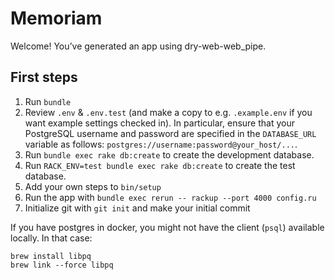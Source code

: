 # Memoriam

Welcome! You’ve generated an app using dry-web-web_pipe.

## First steps

1. Run `bundle`
2. Review `.env` & `.env.test` (and make a copy to e.g. `.example.env` if you want example settings checked in). In
particular, ensure that your PostgreSQL username and password are specified in the `DATABASE_URL` variable as follows:
`postgres://username:password@your_host/...`.
3. Run `bundle exec rake db:create` to create the development database.
4. Run `RACK_ENV=test bundle exec rake db:create` to create the test database.
5. Add your own steps to `bin/setup`
6. Run the app with `bundle exec rerun -- rackup --port 4000 config.ru`
7. Initialize git with `git init` and make your initial commit

If you have postgres in docker, you might not have the client (`psql`) available locally. In that case:

    brew install libpq
    brew link --force libpq
